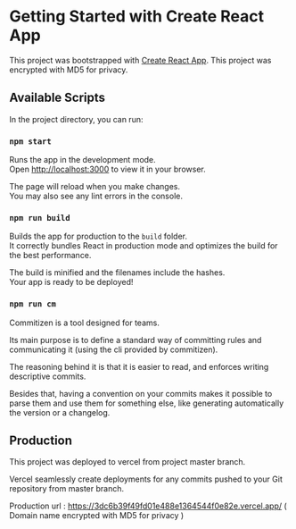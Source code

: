 # Getting Started with Create React App

This project was bootstrapped with [Create React App](https://github.com/facebook/create-react-app).
This project was encrypted with MD5 for privacy.

## Available Scripts

In the project directory, you can run:

### `npm start`

Runs the app in the development mode.\
Open [http://localhost:3000](http://localhost:3000) to view it in your browser.

The page will reload when you make changes.\
You may also see any lint errors in the console.

### `npm run build`

Builds the app for production to the `build` folder.\
It correctly bundles React in production mode and optimizes the build for the best performance.

The build is minified and the filenames include the hashes.\
Your app is ready to be deployed!

### `npm run cm`

Commitizen is a tool designed for teams.

Its main purpose is to define a standard way of committing rules and communicating it (using the cli provided by commitizen).

The reasoning behind it is that it is easier to read, and enforces writing descriptive commits.

Besides that, having a convention on your commits makes it possible to parse them and use them for something else, like generating automatically the version or a changelog.

## Production 

This project was deployed to vercel from project master branch.

Vercel seamlessly create deployments for any commits pushed to your Git repository from master branch.

Production url : https://3dc6b39f49fd01e488e1364544f0e82e.vercel.app/ ( Domain name encrypted with MD5 for privacy )
